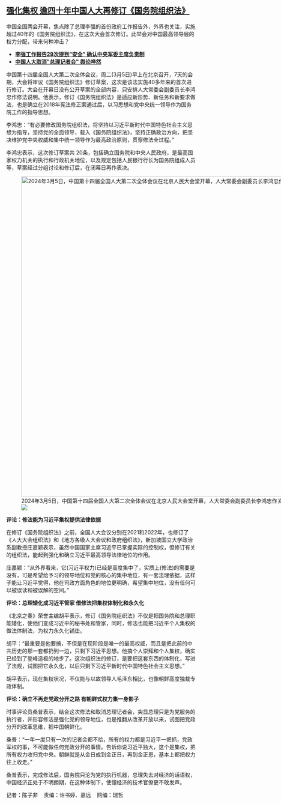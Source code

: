 <!--1709653183000-->
[强化集权 逾四十年中国人大再修订《国务院组织法》](https://www.rfa.org/mandarin/yataibaodao/zhengzhi/ec-03052024071815.html)
------

<p>中国全国两会开幕，焦点除了总理李强的首份政府工作报告外，外界也关注，实施超过40年的《国务院组织法》，在这次大会首次修订。此举会对中国最高领导层的权力分配，带来何种冲击？</p><ul><li><strong><span class="result-title"> <a class="state-published" href="https://www.rfa.org/mandarin/yataibaodao/zhengzhi/gt1-03052024024603.html">李强工作报告29次提到“安全” 确认中央军委主席负责制</a> </span></strong></li><li><span class="result-title"> <a class="state-published" href="https://www.rfa.org/mandarin/yataibaodao/zhengzhi/gt2-03042024070432.html"><strong>中国人大取消"总理记者会" 舆论哗然</strong></a> </span></li></ul><p>中国第十四届全国人大第二次全体会议，周二(3月5日)早上在北京召开，7天的会期，大会将审议《国务院组织法》修订草案，这次是该法实施40多年来的首次进行修订。大会在开幕日没有公开草案的全部内容，只安排人大常委会副委员长李鸿忠作修法说明。他表示，修订《国务院组织法》是适应新形势、新任务和新要求做法，也是确立在2018年宪法修正案通过后，以习思想和党中央统一领导作为国务院工作的指导思想。</p><p>李鸿忠：“有必要修改国务院组织法，将坚持以习近平新时代中国特色社会主义思想为指导，坚持党的全面领导，载入《国务院组织法》，坚持正确政治方向，把坚决维护党中央权威和集中统一领导作为最高政治原则，贯穿修法全过程。”</p><p>李鸿忠表示，这次修订草案共 20条，包括确立国务院和中央人民政府，是最高国家权力机关的执行和行政机关地位，以及规定包括人民银行行长为国务院组成人员等，草案经过分组讨论和修订后，在闭幕日再作表决。</p><p><figure class="image-richtext image-inline captioned" style="width:1280px;"><img alt="2024年3月5日，中国第十四届全国人大第二次全体会议在北京人民大会堂开幕，人大常委会副委员长李鸿忠作关于国务院组织法修订草案的说明。（路透社）" height="854" src="https://www.rfa.org/mandarin/yataibaodao/zhengzhi/ec-03052024071815.html/2024-03-05t035843z_84970508_rc2df6aupi12_rtrmadp_3_china-parliament.jpg/@@images/5abc49ca-c23b-40d3-8577-80005723008b.jpeg" title="2024-03-05T035843Z_84970508_RC2DF6AUPI12_RTRMADP_3_CHINA-PARLIAMENT.JPG" width="1280"/><figcaption class="image-caption">2024年3月5日，中国第十四届全国人大第二次全体会议在北京人民大会堂开幕，人大常委会副委员长李鸿忠作关于国务院组织法修订草案的说明。（路透社）</figcaption><small></small><div id="zoomattribute"><a data-caption="2024年3月5日，中国第十四届全国人大第二次全体会议在北京人民大会堂开幕，人大常委会副委员长李鸿忠作关于国务院组织法修订草案的说明。（路透社）" data-fancybox="" href="https://www.rfa.org/mandarin/yataibaodao/zhengzhi/ec-03052024071815.html/2024-03-05t035843z_84970508_rc2df6aupi12_rtrmadp_3_china-parliament.jpg" id="single_image" title="2024年3月5日，中国第十四届全国人大第二次全体会议在北京人民大会堂开幕，人大常委会副委员长李鸿忠作关于国务院组织法修订草案的说明。（路透社）"><img src="/++plone++rfa-resources/img/icon-zoom.png"/></a></div></figure></p><p><strong>评论：修法能为习近平集权提供法律依据</strong></p><p>在修订《国务院组织法》之前，全国人大会议分别在2021和2022年，也修订了《人大大会组织法》和《地方各级人大会议和政府组织法》，新加坡国立大学政治系副教授庄嘉颖表示，虽然中国国家主席习近平已掌握实际的控制权，但修订有关的组织法，能起到强化和确立习近平最高领导法律地位的作用。</p><p>庄嘉颖：“从外界看来，它(习近平权力)已经是高度集中了，实质上(修法)的需要是没有，可是希望给予习的领导地位和党的核心的集中地位，有一套法理依据，这样子能让习近平觉得，他在司政方面角色的地位更明确，希望集中地位，没有任何可以被误读和被误解的空间。”</p><p><strong>评论：总理矮化成习近平管家 借修法把集权体制化和永久化</strong></p><p>《北京之春》荣誉主编胡平表示，修订《国务院组织法》不仅是把国务院和总理职能矮化，使他们变成习近平的秘书处和管家，同时，修法也能把习近平个人集权的做法体制法，为权力永久化铺垫。</p><p>胡平：“最重要是他要搞，不但是在现阶段是唯一的最高权威，而且是把此前的中共历史的那一套都扔到一边，只剩下习近平思想。他搞个人崇拜和个人集权，确实已经到了登峰造极的地步了。这次组织法的修订，是要把这套东西的体制化，写进了法规，试图把它永久化，以后只剩下习近平新时代中国特色社会主义思想。”</p><p>胡平表示，现在集权状况，不仅能与以故领导人毛泽东相比，也像朝鲜高度独裁专政体制。</p><p><strong>评论：确立不再走党政分开之路 有朝鲜式权力集一身影子</strong></p><p>时事评论员桑普表示，结合这次修法和取消总理记者会，突显总理只是为党服务的执行者，并形容修法是强化党的领导地位，也是推翻从改革开放以来，试图把党政分开的改革思维，把中国朝鲜化。</p><p>桑普：“一年一度只有一次的记者会都不给，所有的权力都是习近平一把抓，党政军权的事，不可能做任何党政分开的事情。告诉你说习近平独大，这个是集权，把所有权力收归党中央。朝鲜就是从金日成到金正日，再到金正恩，基本上都把权力往上收走。”</p><p>桑普表示，完成修法后，国务院只沦为党的执行机器，总理失去对经济的话语权，中国经济正处于不明朗期，在这种体制下，使懂经济的技术官僚更不敢发声。</p><p>记者：陈子非    责编：许书婷、嘉远    网编：瑞哲</p>
